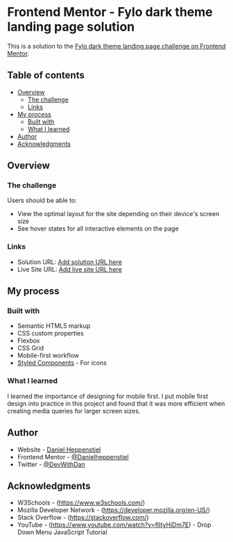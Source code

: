 # Frontend Mentor - Fylo dark theme landing page solution

This is a solution to the [Fylo dark theme landing page challenge on Frontend Mentor](https://www.frontendmentor.io/challenges/fylo-dark-theme-landing-page-5ca5f2d21e82137ec91a50fd).  

## Table of contents

- [Overview](#overview)
  - [The challenge](#the-challenge)
  - [Links](#links)
- [My process](#my-process)
  - [Built with](#built-with)
  - [What I learned](#what-i-learned)
- [Author](#author)
- [Acknowledgments](#acknowledgments)


## Overview

### The challenge

Users should be able to:

- View the optimal layout for the site depending on their device's screen size
- See hover states for all interactive elements on the page

### Links

- Solution URL: [Add solution URL here](https://your-solution-url.com)
- Live Site URL: [Add live site URL here](https://your-live-site-url.com)

## My process

### Built with

- Semantic HTML5 markup
- CSS custom properties
- Flexbox
- CSS Grid
- Mobile-first workflow
- [Styled Components](https://ionic.io/ionicons/v4) - For icons

### What I learned

I learned the importance of designing for mobile first. I put mobile first design into practice in this project and found that it was more efficient when creating media queries for larger screen sizes.


## Author

- Website - [Daniel Heppenstiel](https://github.com/Danielheppenstiel)
- Frontend Mentor - [@Danielheppenstiel](https://www.frontendmentor.io/profile/Danielheppenstiel)
- Twitter - [@DevWithDan](https://twitter.com/DevWithDan)

## Acknowledgments

* W3Schools - (https://www.w3schools.com/)
* Mozilla Developer Network - (https://developer.mozilla.org/en-US/)
* Stack Overflow - (https://stackoverflow.com/)
* YouTube - (https://www.youtube.com/watch?v=flItyHiDm7E) - Drop Down Menu JavaScript Tutorial
